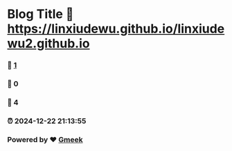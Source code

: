# Blog Title :link: https://linxiudewu.github.io/linxiudewu2.github.io 
### :page_facing_up: [1](https://linxiudewu.github.io/linxiudewu2.github.io/tag.html) 
### :speech_balloon: 0 
### :hibiscus: 4 
### :alarm_clock: 2024-12-22 21:13:55 
### Powered by :heart: [Gmeek](https://github.com/Meekdai/Gmeek)
